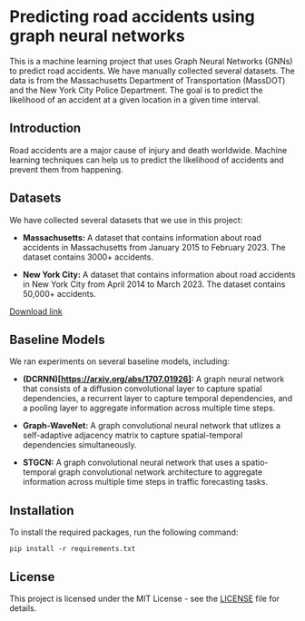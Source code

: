 # Predicting road accidents using graph neural networks

This is a machine learning project that uses Graph Neural Networks (GNNs) to predict road accidents. We have manually collected several datasets. The data is from the Massachusetts Department of Transportation (MassDOT) and the New York City Police Department. The goal is to predict the likelihood of an accident at a given location in a given time interval. 

## Introduction

Road accidents are a major cause of injury and death worldwide. Machine learning techniques can help us to predict the likelihood of accidents and prevent them from happening. 

## Datasets

We have collected several datasets that we use in this project:

- **Massachusetts:** A dataset that contains information about road accidents in Massachusetts from January 2015 to February 2023. The dataset contains 3000+ accidents.

- **New York City:** A dataset that contains information about road accidents in New York City from April 2014 to March 2023. The dataset contains 50,000+ accidents.

[Download link](https://drive.google.com/drive/folders/1PHIkgoKkugj6rMvkbjxpJbmzVn69dm8e)

## Baseline Models

We ran experiments on several baseline models, including:

- **(DCRNN)[https://arxiv.org/abs/1707.01926]:** A graph neural network that consists of a diffusion convolutional layer to capture spatial dependencies, a recurrent layer to capture temporal dependencies, and a pooling layer to aggregate information across multiple time steps.

- **Graph-WaveNet:** A graph convolutional neural network that utlizes a self-adaptive adjacency matrix to capture spatial-temporal dependencies simultaneously.

- **STGCN:** A graph convolutional neural network that uses a spatio-temporal graph convolutional network architecture to aggregate information across multiple time steps in traffic forecasting tasks.

## Installation

To install the required packages, run the following command:
    
    pip install -r requirements.txt

## License

This project is licensed under the MIT License - see the [LICENSE](LICENSE) file for details.